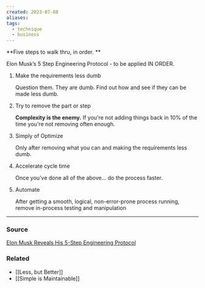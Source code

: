 ```yaml
---
created: 2023-07-08
aliases: 
tags:
  - technique
  - business
---
```

**Five steps to walk thru, in order. **

Elon Musk’s 5 Step Engineering Protocol - to be applied IN ORDER.

1. Make the requirements less dumb
    
    Question them. They are dumb. Find out how and see if they can be made less dumb. 
    
2. Try to remove the part or step
    
    **Complexity is the enemy.** If you're not adding things back in 10% of the time you're not removing often enough.
    
3. Simply of Optimize
    
    Only after removing what you can and making the requirements less dumb.
    
4. Accelerate cycle time
    
    Once you've done all of the above… do the process faster. 
    
5. Automate
    
    After getting a smooth, logical, non-error-prone process running, remove in-process testing and manipulation 

---

### Source

[Elon Musk Reveals His 5-Step Engineering Protocol](https://cleantechnica.com/2021/08/16/elon-musk-reveals-his-5-step-engineering-protocol/)

### Related
- [[Less, but Better]] 
- [[Simple is Maintainable]]